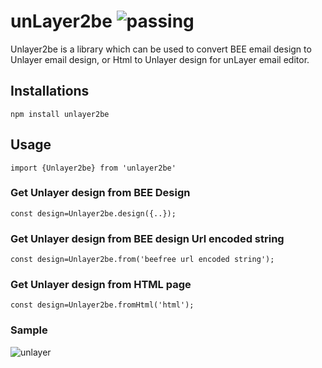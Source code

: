 # unLayer2be ![passing](https://raw.githubusercontent.com/barakaally/unLayer2be/master/passing.svg)
Unlayer2be is a library which can be used to convert BEE email design to Unlayer email design, or Html  to Unlayer design for unLayer email editor.

## Installations
```npm install unlayer2be ```

## Usage
``` import {Unlayer2be} from 'unlayer2be'  ```

### Get Unlayer  design from BEE Design

``` const design=Unlayer2be.design({..}); ``` 

### Get Unlayer design from BEE design Url encoded string

``` const design=Unlayer2be.from('beefree url encoded string');  ```

### Get Unlayer design from HTML page

``` const design=Unlayer2be.fromHtml('html');  ```

### Sample
![unlayer](https://unroll-images-production.s3.amazonaws.com/projects/0/1644079641638-unlayer.PNG)
